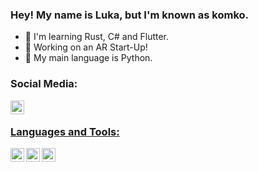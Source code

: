 ### Hey! My name is Luka, but I'm known as komko.

- 🔭 I'm learning Rust, C# and Flutter.
- 🚀 Working on an AR Start-Up!
- 🐍 My main language is Python.

### Social Media:
<a href="https://instagram.com/beedicc"><img align="left" alt="beedicc | Instagram" width="22px" src="https://cdn-icons-png.flaticon.com/512/174/174855.png" />
</br>

### Languages and Tools:
<img align="left" alt="Python" width="22px" src="https://cdn.worldvectorlogo.com/logos/python-5.svg" />
<img align="left" alt="Rust" width="22px" src="https://www.rust-lang.org/logos/rust-logo-256x256.png" />
<img align="left" alt="VS Code" width="22px" src="https://code.visualstudio.com/assets/images/code-stable.png" />

